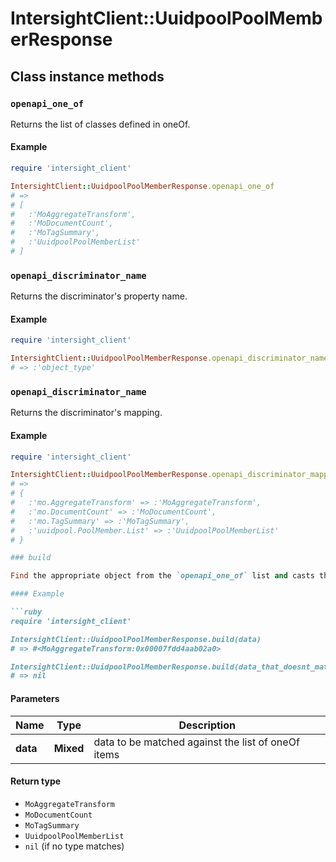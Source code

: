# IntersightClient::UuidpoolPoolMemberResponse

## Class instance methods

### `openapi_one_of`

Returns the list of classes defined in oneOf.

#### Example

```ruby
require 'intersight_client'

IntersightClient::UuidpoolPoolMemberResponse.openapi_one_of
# =>
# [
#   :'MoAggregateTransform',
#   :'MoDocumentCount',
#   :'MoTagSummary',
#   :'UuidpoolPoolMemberList'
# ]
```

### `openapi_discriminator_name`

Returns the discriminator's property name.

#### Example

```ruby
require 'intersight_client'

IntersightClient::UuidpoolPoolMemberResponse.openapi_discriminator_name
# => :'object_type'
```

### `openapi_discriminator_name`

Returns the discriminator's mapping.

#### Example

```ruby
require 'intersight_client'

IntersightClient::UuidpoolPoolMemberResponse.openapi_discriminator_mapping
# =>
# {
#   :'mo.AggregateTransform' => :'MoAggregateTransform',
#   :'mo.DocumentCount' => :'MoDocumentCount',
#   :'mo.TagSummary' => :'MoTagSummary',
#   :'uuidpool.PoolMember.List' => :'UuidpoolPoolMemberList'
# }

### build

Find the appropriate object from the `openapi_one_of` list and casts the data into it.

#### Example

```ruby
require 'intersight_client'

IntersightClient::UuidpoolPoolMemberResponse.build(data)
# => #<MoAggregateTransform:0x00007fdd4aab02a0>

IntersightClient::UuidpoolPoolMemberResponse.build(data_that_doesnt_match)
# => nil
```

#### Parameters

| Name | Type | Description |
| ---- | ---- | ----------- |
| **data** | **Mixed** | data to be matched against the list of oneOf items |

#### Return type

- `MoAggregateTransform`
- `MoDocumentCount`
- `MoTagSummary`
- `UuidpoolPoolMemberList`
- `nil` (if no type matches)

